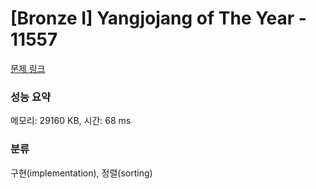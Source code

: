 # [Bronze I] Yangjojang of The Year - 11557 

[문제 링크](https://www.acmicpc.net/problem/11557) 

### 성능 요약

메모리: 29160 KB, 시간: 68 ms

### 분류

구현(implementation), 정렬(sorting)

